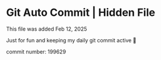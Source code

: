 # Git Auto Commit | Hidden File

This file was added Feb 12, 2025

Just for fun and keeping my daily git commit active 🤪

commit number: 199629
